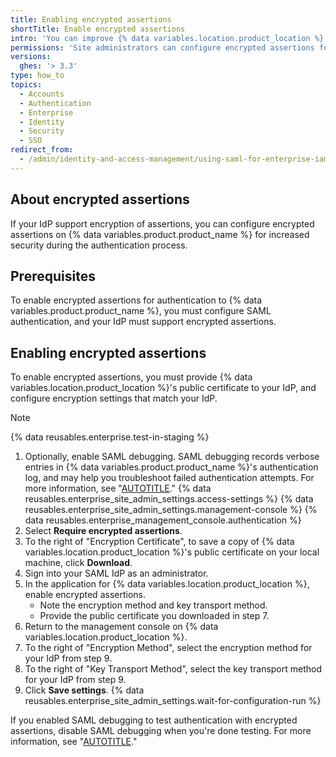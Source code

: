 ```yaml
---
title: Enabling encrypted assertions
shortTitle: Enable encrypted assertions
intro: 'You can improve {% data variables.location.product_location %}''s security with SAML single sign-on (SSO) by encrypting the messages that your SAML identity provider (IdP) sends.'
permissions: 'Site administrators can configure encrypted assertions for a {% data variables.product.product_name %} instance.'
versions:
  ghes: '> 3.3'
type: how_to
topics:
  - Accounts
  - Authentication
  - Enterprise
  - Identity
  - Security
  - SSO
redirect_from:
  - /admin/identity-and-access-management/using-saml-for-enterprise-iam/enabling-encrypted-assertions
---
```


## About encrypted assertions

If your IdP support encryption of assertions, you can configure encrypted assertions on {% data variables.product.product_name %} for increased security during the authentication process.

## Prerequisites

To enable encrypted assertions for authentication to {% data variables.product.product_name %}, you must configure SAML authentication, and your IdP must support encrypted assertions.

## Enabling encrypted assertions

To enable encrypted assertions, you must provide {% data variables.location.product_location %}'s public certificate to your IdP, and configure encryption settings that match your IdP.

> [!NOTE]
> {% data reusables.enterprise.test-in-staging %}

1. Optionally, enable SAML debugging. SAML debugging records verbose entries in {% data variables.product.product_name %}'s authentication log, and may help you troubleshoot failed authentication attempts. For more information, see "[AUTOTITLE](/admin/identity-and-access-management/using-saml-for-enterprise-iam/troubleshooting-saml-authentication#configuring-saml-debugging)."
{% data reusables.enterprise_site_admin_settings.access-settings %}
{% data reusables.enterprise_site_admin_settings.management-console %}
{% data reusables.enterprise_management_console.authentication %}
1. Select **Require encrypted assertions**.
1. To the right of "Encryption Certificate", to save a copy of {% data variables.location.product_location %}'s public certificate on your local machine, click **Download**.
1. Sign into your SAML IdP as an administrator.
1. In the application for {% data variables.location.product_location %}, enable encrypted assertions.
   * Note the encryption method and key transport method.
   * Provide the public certificate you downloaded in step 7.
1. Return to the management console on {% data variables.location.product_location %}.
1. To the right of "Encryption Method", select the encryption method for your IdP from step 9.
1. To the right of "Key Transport Method", select the key transport method for your IdP from step 9.
1. Click **Save settings**.
{% data reusables.enterprise_site_admin_settings.wait-for-configuration-run %}

If you enabled SAML debugging to test authentication with encrypted assertions, disable SAML debugging when you're done testing. For more information, see "[AUTOTITLE](/admin/identity-and-access-management/using-saml-for-enterprise-iam/troubleshooting-saml-authentication#configuring-saml-debugging)."

